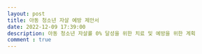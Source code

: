 ```yaml
---
layout: post
title: 아동 청소년 자살 예방 제안서
date: 2022-12-09 17:39:00
description: 아동 청소년 자살률 0% 달성을 위한 치료 및 예방을 위한 계획
comment : true
---
```

